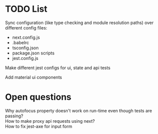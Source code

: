 # TODO List

Sync configuration (like type checking and module resolution paths) over different config files:

- next.config.js
- .babelrc
- tsconfig.json
- package.json scripts
- jest.config.js

Make different jest configs for ui, state and api tests

Add material ui components

# Open questions

Why autofocus property doesn't work on run-time even though tests are passing?  
How to make proxy api requests using next?  
How to fix jest-axe for input form
